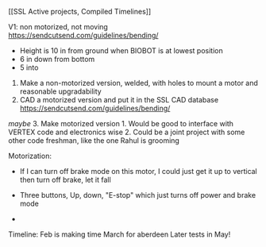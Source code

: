 
[[SSL Active projects, Compiled Timelines]]

V1: non motorized, not moving
https://sendcutsend.com/guidelines/bending/

- Height is 10 in from ground when BIOBOT is at lowest position
- 6 in down from bottom
- 5 into 





1. Make a non-motorized version, welded, with holes to mount a motor and reasonable upgradability
2. CAD a motorized version and put it in the SSL CAD database
https://sendcutsend.com/guidelines/bending/



*maybe*
3. Make motorized version
	1. Would be good to interface with VERTEX code and electronics wise
	2. Could be a joint project with some other code freshman, like the one Rahul is grooming

Motorization:

- If I can turn off brake mode on this motor, I could just get it up to vertical then turn off brake, let it fall
- Three buttons, Up, down, "E-stop" which just turns off power and brake mode


- 


Timeline:
	Feb is making time
	March for aberdeen
	Later tests in May! 